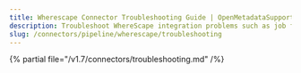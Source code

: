 ```yaml
---
title: Wherescape Connector Troubleshooting Guide | OpenMetadataSupport
description: Troubleshoot WhereScape integration problems such as job fetch errors, schema mismatches, or missing lineage.
slug: /connectors/pipeline/wherescape/troubleshooting
---
```


{% partial file="/v1.7/connectors/troubleshooting.md" /%}
